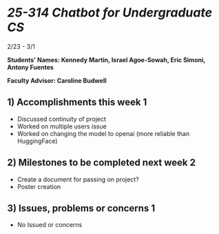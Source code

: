 # *25-314 Chatbot for Undergraduate CS*
2/23 - 3/1

**Students' Names: Kennedy Martin, Israel Agoe-Sowah, Eric Simoni, Antony Fuentes**

**Faculty Advisor: Caroline Budwell**

## 1) Accomplishments this week 1
   - Discussed continuity of project
   - Worked on multiple users issue
   - Worked on changing the model to openai (more reliable than HuggingFace)

## 2) Milestones to be completed next week 2
   - Create a document for passing on project?
   - Poster creation

## 3) Issues, problems or concerns 1
   - No Issued or concerns

